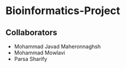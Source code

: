 # Bioinformatics-Project

## Collaborators
- Mohammad Javad Maheronnaghsh
- Mohammad Mowlavi
- Parsa Sharify
